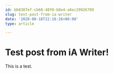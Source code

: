 ```yaml
---
id: bb8387ef-cb60-48f0-b8e4-a6ec29926789
slug: test-post-from-ia-writer
date: '2020-08-18T22:18:26+00:00'
type: article

---
```


# Test post from iA Writer!

This is a test.
